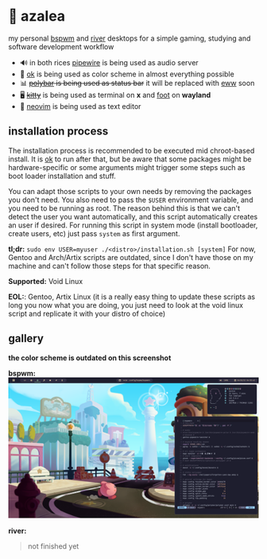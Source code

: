 # 🌸 azalea

my personal [bspwm] and [river] desktops for a simple gaming, studying and software development workflow

* 🔊 in both rices [pipewire] is being used as audio server
* 🎨 [ok] is being used as color scheme in almost everything possible
* 📊 ~~[polybar] is being used as status bar~~ it will be replaced with [eww] soon
* 🖥️ ~~[kitty]~~ is being used as terminal on **x** and [foot] on **wayland**
* 📜 [neovim] is being used as text editor

[bspwm]: https://github.com/baskerville/bspwm
[river]: https://github.com/riverwm/river
[polybar]: https://github.com/polybar/polybar 
[eww]: https://github.com/elkowar/eww 
[kitty]: https://github.com/kovidgoyal/kitty
[foot]: https://codeberg.org/dnkl/foot
[pipewire]: https://gitlab.freedesktop.org/pipewire/pipewire/
[neovim]: https://github.com/neovim/neovim

## installation process

The installation process is recommended to be executed mid chroot-based install. It is [ok] to run after that, 
but be aware that some packages might be hardware-specific or some arguments might trigger some steps such as 
boot loader installation and stuff.

You can adapt those scripts to your own needs by removing the packages you don't need. You also need to pass the 
`$USER` environment variable, and you need to be running as root. The reason behind this is that we can't detect
the user you want automatically, and this script automatically creates an user if desired. For running this script 
in system mode (install bootloader, create users, etc) just pass `system` as first argument.

**tl;dr:** `sudo env USER=myuser ./<distro>/installation.sh [system]`
For now, Gentoo and Arch/Artix scripts are outdated, since I don't have those on my machine and can't follow those
steps for that specific reason.

**Supported:** Void Linux

**EOL:**: Gentoo, Artix Linux (it is a really easy thing to update these scripts as long you now 
what you are doing, you just need to look at the void linux script and replicate it with your distro of choice)

## gallery

**the color scheme is outdated on this screenshot**

**bspwm:**
<img src="./showcase/current.png" />

**river:**
> not finished yet

[ok]: https://github.com/itsook


